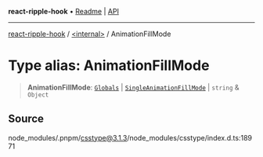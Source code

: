 **react-ripple-hook** • [Readme](../../README.md) \| [API](../../globals.md)

---

[react-ripple-hook](../../README.md) / [\<internal\>](../README.md) / AnimationFillMode

# Type alias: AnimationFillMode

> **AnimationFillMode**: [`Globals`](Globals.md) \| [`SingleAnimationFillMode`](SingleAnimationFillMode.md) \| `string` & `Object`

## Source

node_modules/.pnpm/csstype@3.1.3/node_modules/csstype/index.d.ts:18971

